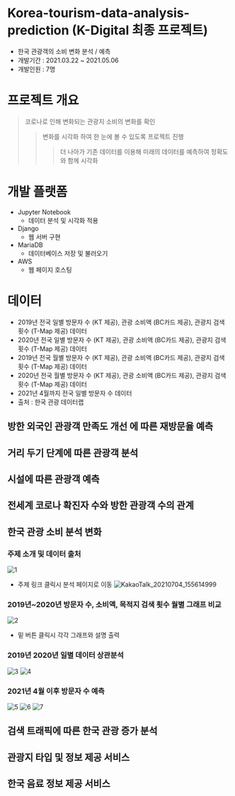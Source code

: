 # Korea-tourism-data-analysis-prediction (K-Digital 최종 프로젝트)
- 한국 관광객의 소비 변화 분석 / 예측
- 개발기간 : 2021.03.22 ~ 2021.05.06
- 개발인원 : 7명

# 프로젝트 개요
> 코로나로 인해 변화되는 관광지 소비의 변화를 확인
> > 변화를 시각화 하여 한 눈에 볼 수 있도록 프로젝트 진행
> > > 더 나아가 기존 데이터를 이용해 미래의 데이터를 예측하여 정확도와 함께 시각화

# 개발 플랫폼
- Jupyter Notebook
  -	데이터 분석 및 시각화 적용
- Django
  -	웹 서버 구현
- MariaDB
  -	데이터베이스 저장 및 불러오기
- AWS
  -	웹 페이지 호스팅

# 데이터
- 2019년 전국 일별 방문자 수 (KT 제공), 관광 소비액 (BC카드 제공), 관광지 검색 횟수 (T-Map 제공) 데이터
- 2020년 전국 일별 방문자 수 (KT 제공), 관광 소비액 (BC카드 제공), 관광지 검색 횟수 (T-Map 제공) 데이터
- 2019년 전국 월별 방문자 수 (KT 제공), 관광 소비액 (BC카드 제공), 관광지 검색 횟수 (T-Map 제공) 데이터
- 2020년 전국 월별 방문자 수 (KT 제공), 관광 소비액 (BC카드 제공), 관광지 검색 횟수 (T-Map 제공) 데이터
- 2021년 4월까지 전국 일별 방문자 수 데이터
- 출처 : 한국 관광 데이터랩

## 방한 외국인 관광객 만족도 개선 에 따른 재방문율 예측
## 거리 두기 단계에 따른 관광객 분석
## 시설에 따른 관광객 예측
## 전세계 코로나 확진자 수와 방한 관광객 수의 관계
## 한국 관광 소비 분석 변화
### 주제 소개 및 데이터 출처
![1](https://user-images.githubusercontent.com/62364849/124377909-8a41f080-dce9-11eb-9757-9b27912ba824.png)
- 주제 링크 클릭시 분석 페이지로 이동
![KakaoTalk_20210704_155614999](https://user-images.githubusercontent.com/62364849/126144591-ca80b1a8-fb36-417a-8297-047a543347c8.jpg)

### 2019년~2020년 방문자 수, 소비액, 목적지 검색 횟수 월별 그래프 비교
![2](https://user-images.githubusercontent.com/62364849/124377941-c5442400-dce9-11eb-8417-743eabeb0e40.png)
- 밑 버튼 클릭시 각각 그래프와 설명 출력

### 2019년 2020년 일별 데이터 상관분석
![3](https://user-images.githubusercontent.com/62364849/124377995-0b00ec80-dcea-11eb-917a-2939dc822cab.png)
![4](https://user-images.githubusercontent.com/62364849/124377996-0c321980-dcea-11eb-8135-549b93c54a07.png)

### 2021년 4월 이후 방문자 수 예측
![5](https://user-images.githubusercontent.com/62364849/124377997-0d634680-dcea-11eb-8119-2cff47c48324.png)
![6](https://user-images.githubusercontent.com/62364849/124377999-0dfbdd00-dcea-11eb-8b84-1220b961e854.png)
![7](https://user-images.githubusercontent.com/62364849/124378000-0f2d0a00-dcea-11eb-875e-9a5149cba923.png)

## 검색 트래픽에 따른 한국 관광 증가 분석
## 관광지 타입 및 정보 제공 서비스
## 한국 음료 정보 제공 서비스
